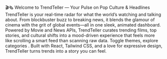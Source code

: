 🎬🗞️ Welcome to TrendTeller — Your Pulse on Pop Culture & Headlines
TrendTeller is your real-time radar for what the world’s watching and talking about. From blockbuster buzz to breaking news, it blends the glamour of cinema with the grit of global events—all in one sleek, animated dashboard. Powered by Movie and News APIs, TrendTeller curates trending films, top stories, and cultural shifts into a mood-driven experience that feels more like scrolling a smart feed than scanning raw data. Toggle themes, explore categories . Built with React, Tailwind CSS, and a love for expressive design, TrendTeller turns trends into a story you can feel.
